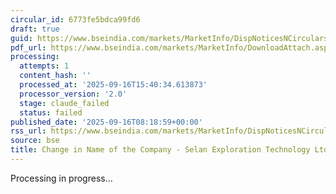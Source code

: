 ```yaml
---
circular_id: 6773fe5bdca99fd6
draft: true
guid: https://www.bseindia.com/markets/MarketInfo/DispNoticesNCirculars.aspx?Noticeid={7D43AE47-744A-41BD-A789-01DAB760D558}&noticeno=20250916-10&dt=09/16/2025&icount=10&totcount=78&flag=0
pdf_url: https://www.bseindia.com/markets/MarketInfo/DownloadAttach.aspx?id=20250916-10&attachedId=e4833452-2493-436a-8d48-74dd964cb5d6
processing:
  attempts: 1
  content_hash: ''
  processed_at: '2025-09-16T15:40:34.613873'
  processor_version: '2.0'
  stage: claude_failed
  status: failed
published_date: '2025-09-16T08:18:59+00:00'
rss_url: https://www.bseindia.com/markets/MarketInfo/DispNoticesNCirculars.aspx?Noticeid={7D43AE47-744A-41BD-A789-01DAB760D558}&noticeno=20250916-10&dt=09/16/2025&icount=10&totcount=78&flag=0
source: bse
title: Change in Name of the Company - Selan Exploration Technology Ltd
---
```


Processing in progress...